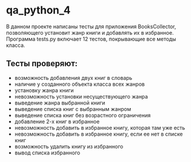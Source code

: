 # qa_python_4
В данном проекте написаны тесты для приложения BooksCollector, позволяющего установит жанр книги и добавлять их в избранное. Программа tests.py включает 12 тестов, покрывающие все методы класса.
## Тесты проверяют:
- возможность добавления двух книг в словарь
- наличие у созданного объекта класса всех жанров
- установку жанра книги
- невозможность установки несуществующего жанра
- выведение жанра выбранной книги
- выведение списка книг с выбранным жанром
- выведение списка книг без возрастного ограничения
- добавление 2-х книг в избранное
- невозможность добавить в избранное книгу, которая там уже есть
- невозможность добавить в избранное книгу, если ее нет в списке книг
- возможность удалить книгу из избранного
- вывод списка избранного

